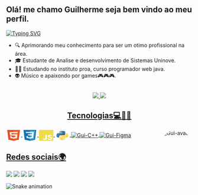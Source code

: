 ## Olá! me chamo Guilherme seja bem vindo ao meu perfil.
[![Typing SVG](https://readme-typing-svg.herokuapp.com?color=%FFFF85ff&size=18&duration=6000&center=true&vCenter=true&width=600&lines=Hello+World+%3C3)](https://git.io/typing-svg)<br>


- 🔍 Aprimorando meu conhecimento para ser um otimo profissional na área.
- 🎓 Estudante de Analise e desenvolvimento de Sistemas Uninove.
- 👨‍💻 Estudando no instituto proa, curso programador web java.
- 👽 Músico e apaixondo por games🎮🎮🎮.
<br>
<div align="center">
  <a href="https://github.com/GuiDEV1">
  <img height="180em"  src="https://github-readme-stats.vercel.app/api?username=GuiDEV1&show_icons=true&theme=dark&include_all_commits=true&count_private=true"/> 
  <img height="180em" src="https://github-readme-stats.vercel.app/api/top-langs/?username=GuiDEV1&layout=compact&langs_count=7&theme=dark"/>
</div>

 <h2 align="center">Tecnologias💻👨‍💻</h2>
<div style="display: inline_block">
  <img align="center" alt="Gui-HTML" height="30" width="40" src="https://raw.githubusercontent.com/devicons/devicon/master/icons/html5/html5-original.svg">
  <img align="center" alt="Gui-CSS" height="30" width="40" src="https://raw.githubusercontent.com/devicons/devicon/master/icons/css3/css3-original.svg">
  <img align="center" alt="Gui-Js" height="30" width="40" src="https://raw.githubusercontent.com/devicons/devicon/master/icons/javascript/javascript-plain.svg">
  <img align="center" alt="Gui-Python" height="30" width="40" src="https://raw.githubusercontent.com/devicons/devicon/master/icons/python/python-original.svg">
   <img align="center" alt="Gui-C++" height="25" width="90" src="https://img.shields.io/badge/C%2B%2B-00599C?style=for-the-badge&logo=c%2B%2B&logoColor=white">
   <img align="center" alt="Gui-Figma" height="25" width="90" src="https://img.shields.io/badge/Figma-F24E1E?style=for-the-badge&logo=figma&logoColor=white">
   
  <img align="right" alt="Gui-avatar" height="150" style="border-radius:50px;" src="https://cdn.discordapp.com/attachments/773372240686350356/1001199871631556628/ae31a329-648e-44d6-8856-23e232cf9ac0.jpg">
</div>
  
  ##
   <h2>Redes sociais🌍</h2>
<div>
   <a href="https://www.youtube.com/channel/UCjA58Z4RbtSdHOAFwdn6o2g" target="_blank"><img src="https://img.shields.io/badge/YouTube-FF0000?style=for-the-badge&logo=youtube&logoColor=white" target="_blank"></a>
  <a href="https://instagram.com/guilherme.mascarenhas.7399" target="_blank"><img src="https://img.shields.io/badge/-Instagram-%23E4405F?style=for-the-badge&logo=instagram&logoColor=white" target="_blank"></a>
  <a href = "mailto:guilhermemascarenhas21g@gmail.com"><img src="https://img.shields.io/badge/-Gmail-%23333?style=for-the-badge&logo=gmail&logoColor=white" target="_blank"></a>
  <a href="https://www.linkedin.com/in/guilherme-mascarenhas-dias-254844236/" target="_blank"><img src="https://img.shields.io/badge/-LinkedIn-%230077B5?style=for-the-badge&logo=linkedin&logoColor=white" target="_blank"></a> 
  
  ![Snake animation](https://github.com/GuiDEV1/GuiDEV1/blob/output/github-contribution-grid-snake.svg)
</div>
